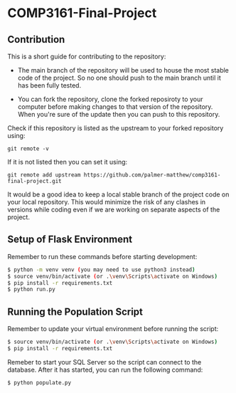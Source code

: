 # COMP3161-Final-Project

## Contribution 

This is a short guide for contributing to the repository:

- The main branch of the repository will be used to house the most stable code of the project. So no one should push to the main branch until it has been fully tested.

- You can fork the repository, clone the forked reposiroty to your computer before  making changes to that version of the repository. When you're sure of the update then you can push to this repository.

Check if this repository is listed as the upstream to your forked repository using:

```
git remote -v
```

If it is not listed then you can set it using:

```
git remote add upstream https://github.com/palmer-matthew/comp3161-final-project.git
```

It would be a good idea to keep a local stable branch of the project code on your local repository. This would minimize the risk of any clashes in versions while coding even if we are working on separate aspects of the project.

## Setup of Flask Environment

Remember to run these commands before starting development:

```bash
$ python -m venv venv (you may need to use python3 instead)
$ source venv/bin/activate (or .\venv\Scripts\activate on Windows)
$ pip install -r requirements.txt
$ python run.py
```

## Running the Population Script

Remember to update your virtual environment before running the script:

```bash
$ source venv/bin/activate (or .\venv\Scripts\activate on Windows)
$ pip install -r requirements.txt
```

Remeber to start your SQL Server so the script can connect to the database.
After it has started, you can run the following command:

```bash
$ python populate.py
```

